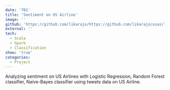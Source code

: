 ```yaml
---
date: '701'
title: 'Sentiment on US Airline'
image: ''
github: 'https://github.com/likarajo/https://github.com/likarajo/usairline_sentiment'
external: ''
tech:
  - Scala
  - Spark
  - Classification
show: 'true'
categories:
  - Project
---
```


Analyzing sentiment on US Airlines with Logistic Regression, Random Forest classifier, Naive-Bayes classifier using tweets data on US Airline.